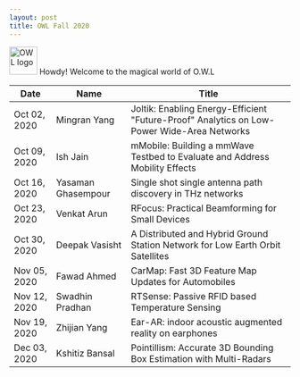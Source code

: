 ```yaml
---
layout: post
title: OWL Fall 2020
---
```



<div class="message">
  <img src="{{ site.url }}/OWL_logo.png" alt="OWL logo" style="width:50px;height:50px;"> Howdy! Welcome to the magical world of O.W.L
</div>




| Date      | Name | Title |
| ----------- | ----------- | ------------------|
|Oct 02, 2020|Mingran Yang |	Joltik: Enabling Energy-Efficient "Future-Proof" Analytics on Low-Power Wide-Area Networks|
|Oct 09, 2020|Ish Jain	    |mMobile: Building a mmWave Testbed to Evaluate and Address Mobility Effects|
|Oct 16, 2020|Yasaman Ghasempour	|Single shot single antenna path discovery in THz networks |
|Oct 23, 2020|Venkat Arun    |	RFocus: Practical Beamforming for Small Devices|
|Oct 30, 2020|Deepak Vasisht	  |  A Distributed and Hybrid Ground Station Network for Low Earth Orbit Satellites|
|Nov 05, 2020|Fawad Ahmed	    |CarMap: Fast 3D Feature Map Updates for Automobiles|
|Nov 12, 2020|Swadhin Pradhan	|RTSense: Passive RFID based Temperature Sensing|
|Nov 19, 2020|Zhijian Yang	|Ear-AR: indoor acoustic augmented reality on earphones|
|Dec 03, 2020|Kshitiz Bansal	|Pointillism: Accurate 3D Bounding Box Estimation with Multi-Radars|


